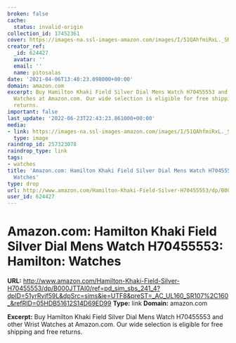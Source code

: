 ```yaml
---
broken: false
cache:
  status: invalid-origin
collection_id: 17452361
cover: https://images-na.ssl-images-amazon.com/images/I/51QAhfmiRxL._SR600%2c315_PIWhiteStrip%2cBottomLeft%2c0%2c35_PIStarRatingFOURANDHALF%2cBottomLeft%2c360%2c-6_SR600%2c315_ZA32%2c445%2c290%2c400%2c400%2cAmazonEmberBold%2c12%2c4%2c0%2c0%2c5_SCLZZZZZZZ_FMpng_BG255%2c255%2c255.jpg
creator_ref:
  _id: 624427
  avatar: ''
  email: ''
  name: pitosalas
date: '2021-04-06T13:40:23.098000+00:00'
domain: amazon.com
excerpt: Buy Hamilton Khaki Field Silver Dial Mens Watch H70455553 and other Wrist
  Watches at Amazon.com. Our wide selection is eligible for free shipping and free
  returns.
important: false
last_update: '2022-06-23T22:43:23.861000+00:00'
media:
- link: https://images-na.ssl-images-amazon.com/images/I/51QAhfmiRxL._SR600%2c315_PIWhiteStrip%2cBottomLeft%2c0%2c35_PIStarRatingFOURANDHALF%2cBottomLeft%2c360%2c-6_SR600%2c315_ZA32%2c445%2c290%2c400%2c400%2cAmazonEmberBold%2c12%2c4%2c0%2c0%2c5_SCLZZZZZZZ_FMpng_BG255%2c255%2c255.jpg
  type: image
raindrop_id: 257323078
raindrop_type: link
tags:
- watches
title: 'Amazon.com: Hamilton Khaki Field Silver Dial Mens Watch H70455553: Hamilton:
  Watches'
type: drop
url: http://www.amazon.com/Hamilton-Khaki-Field-Silver-H70455553/dp/B000JTTAI0/ref=pd_sim_sbs_241_4?dpID=51yrRvjf59L&dpSrc=sims&ie=UTF8&preST=_AC_UL160_SR107%2C160_&refRID=05HDB51612S14D69ED99
user_id: 624427
---
```


# Amazon.com: Hamilton Khaki Field Silver Dial Mens Watch H70455553: Hamilton: Watches

**URL:** http://www.amazon.com/Hamilton-Khaki-Field-Silver-H70455553/dp/B000JTTAI0/ref=pd_sim_sbs_241_4?dpID=51yrRvjf59L&dpSrc=sims&ie=UTF8&preST=_AC_UL160_SR107%2C160_&refRID=05HDB51612S14D69ED99
**Type:** link
**Domain:** amazon.com

**Excerpt:** Buy Hamilton Khaki Field Silver Dial Mens Watch H70455553 and other Wrist Watches at Amazon.com. Our wide selection is eligible for free shipping and free returns.
